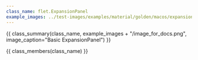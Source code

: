 ```yaml
---
class_name: flet.ExpansionPanel
example_images: ../test-images/examples/material/golden/macos/expansion_panel
---
```


{{ class_summary(class_name, example_images + "/image_for_docs.png", image_caption="Basic ExpansionPanel") }}

{{ class_members(class_name) }}
